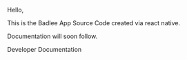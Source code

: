 Hello,

This is the Badlee App Source Code created via react native.


Documentation will soon follow.


Developer Documentation